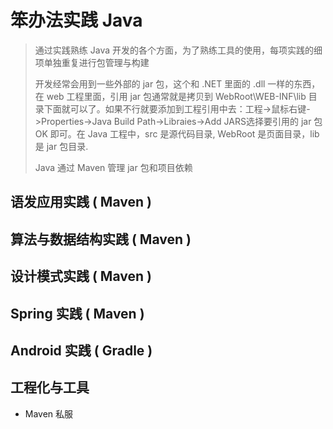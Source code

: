 # 笨办法实践 Java 

> 通过实践熟练 Java 开发的各个方面，为了熟练工具的使用，每项实践的细项单独重复进行包管理与构建
> 
> 开发经常会用到一些外部的 jar 包，这个和 .NET 里面的 .dll 一样的东西，在 web 工程里面，引用 jar 包通常就是拷贝到 WebRoot\WEB-INF\lib 目录下面就可以了。如果不行就要添加到工程引用中去：工程->鼠标右键->Properties->Java Build Path->Libraies->Add JARS选择要引用的 jar 包 OK 即可。在 Java 工程中，src 是源代码目录, WebRoot 是页面目录，lib 是 jar 包目录.
> 
> Java 通过 Maven 管理 jar 包和项目依赖


## 语发应用实践 ( Maven )
## 算法与数据结构实践 ( Maven )
## 设计模式实践 ( Maven )
## Spring 实践 ( Maven )
## Android 实践 ( Gradle )
## 工程化与工具
* Maven 私服